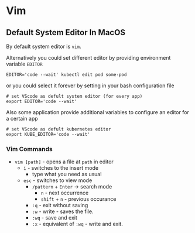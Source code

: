 # Vim

## Default System Editor In MacOS
By default system editor is `vim`.

Alternatively you could set different editor by providing environment variable `EDITOR`
```
EDITOR='code --wait' kubectl edit pod some-pod
```
or you could select it forever by setting in your bash configuration file
```
# set VScode as defult system editor (for every app)
export EDITOR='code --wait'
```
Also some application provide additional variables to configure an editor for a certain app
```
# set VScode as defult kubernetes editor
export KUBE_EDITOR='code --wait'
```

### Vim Commands
- `vim [path]` - opens a file at `path` in editor
  - `i` - switches to the insert mode
      - type what you need as usual
  - `esc` - switches to view mode
      - `/pattern` +  `Enter` -> search mode
          - `n` - next occurrence
          - `shift` + `n` - previous occurance
      - `:q` - exit without saving
      - `:w` - write - saves the file.
      - `:wq` - save and exit
      - `:x` - equivalent of `:wq` - write and exit.
